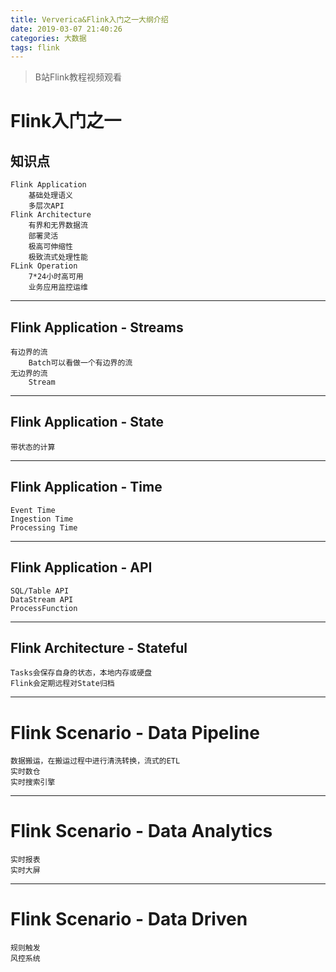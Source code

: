 ```yaml
---
title: Ververica&Flink入门之一大纲介绍
date: 2019-03-07 21:40:26
categories: 大数据
tags: flink
---
```


> B站Flink教程视频观看

<!-- more -->

# Flink入门之一

## 知识点
```
Flink Application
    基础处理语义
    多层次API
Flink Architecture
    有界和无界数据流
    部署灵活
    极高可伸缩性
    极致流式处理性能
FLink Operation
    7*24小时高可用
    业务应用监控运维
``` 

---

## Flink Application - Streams
```
有边界的流
    Batch可以看做一个有边界的流
无边界的流
    Stream
```

---

## Flink Application - State
```
带状态的计算
```

---

## Flink Application - Time
```
Event Time
Ingestion Time
Processing Time
```

---

## Flink Application - API
```
SQL/Table API
DataStream API
ProcessFunction
```

---

## Flink Architecture - Stateful
```
Tasks会保存自身的状态，本地内存或硬盘
Flink会定期远程对State归档
```

---

# Flink Scenario - Data Pipeline
```
数据搬运，在搬运过程中进行清洗转换，流式的ETL
实时数仓
实时搜索引擎
```

---

# Flink Scenario - Data Analytics
```
实时报表
实时大屏
```

---

# Flink Scenario - Data Driven
```
规则触发
风控系统
```